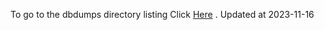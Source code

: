 To go to the dbdumps directory listing Click [Here](https://ipfs.io/ipfs/bafkreig3bs572iqdpya4yfunahzybg5d3wovfgaifgv4wk5mtvjtsgus3e) . Updated at 2023-11-16